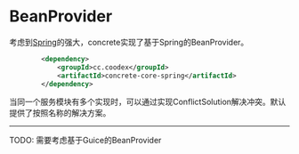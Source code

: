 # BeanProvider

考虑到[Spring](http://spring.io)的强大，concrete实现了基于Spring的BeanProvider。


```xml
        <dependency>
            <groupId>cc.coodex</groupId>
            <artifactId>concrete-core-spring</artifactId>
        </dependency>
```

当同一个服务模块有多个实现时，可以通过实现ConflictSolution解决冲突。默认提供了按照名称的解决方案。

-----------------------------
TODO: 需要考虑基于Guice的BeanProvider
